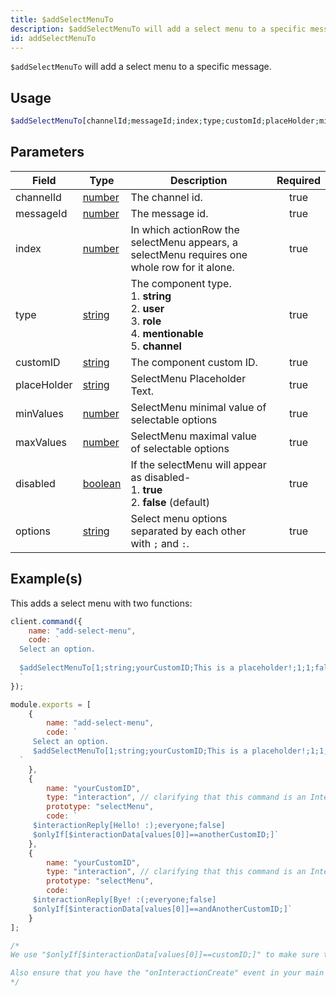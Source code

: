```yaml
---
title: $addSelectMenuTo
description: $addSelectMenuTo will add a select menu to a specific message.
id: addSelectMenuTo
---
```


`$addSelectMenuTo` will add a select menu to a specific message.

## Usage

```php
$addSelectMenuTo[channelId;messageId;index;type;customId;placeHolder;minValues;maxValues;disabled?;label:description:value:default?:emoji?;...]
```

## Parameters

| Field       | Type                                                                                                | Description                                                                                                                    | Required |
| ----------- | --------------------------------------------------------------------------------------------------- | ------------------------------------------------------------------------------------------------------------------------------ | :------: |
| channelId   | [number](https://developer.mozilla.org/en-US/docs/Web/JavaScript/Reference/Global_Objects/Number)   | The channel id.                                                                                                                |   true   |
| messageId   | [number](https://developer.mozilla.org/en-US/docs/Web/JavaScript/Reference/Global_Objects/Number)   | The message id.                                                                                                                |   true   |
| index       | [number](https://developer.mozilla.org/en-US/docs/Web/JavaScript/Reference/Global_Objects/Number)   | In which actionRow the selectMenu appears, a selectMenu requires one whole row for it alone.                                   |   true   |
| type        | [string](https://developer.mozilla.org/en-US/docs/Web/JavaScript/Reference/Global_Objects/String)   | The component type. <br /> 1. **string** <br /> 2. **user** <br /> 3. **role** <br /> 4. **mentionable** <br /> 5. **channel** |   true   |
| customID    | [string](https://developer.mozilla.org/en-US/docs/Web/JavaScript/Reference/Global_Objects/String)   | The component custom ID.                                                                                                       |   true   |
| placeHolder | [string](https://developer.mozilla.org/en-US/docs/Web/JavaScript/Reference/Global_Objects/String)   | SelectMenu Placeholder Text.                                                                                                   |   true   |
| minValues   | [number](https://developer.mozilla.org/en-US/docs/Web/JavaScript/Reference/Global_Objects/Number)   | SelectMenu minimal value of selectable options                                                                                 |   true   |
| maxValues   | [number](https://developer.mozilla.org/en-US/docs/Web/JavaScript/Reference/Global_Objects/Number)   | SelectMenu maximal value of selectable options                                                                                 |   true   |
| disabled    | [boolean](https://developer.mozilla.org/en-US/docs/Web/JavaScript/Reference/Global_Objects/Boolean) | If the selectMenu will appear as disabled- <br /> 1. **true** <br /> 2. **false** (default)                                    |   true   |
| options     | [string](https://developer.mozilla.org/en-US/docs/Web/JavaScript/Reference/Global_Objects/String)   | Select menu options separated by each other with `;` and `:`.                                                                  |   true   |

## Example(s)

This adds a select menu with two functions:

```javascript
client.command({
    name: "add-select-menu",
    code: `
  Select an option.
  
  $addSelectMenuTo[1;string;yourCustomID;This is a placeholder!;1;1;false;A Option:Description of option A:anotherCustomID:false;B Option:Description of option B:andAnotherCustomID:true]
  `
});

module.exports = [
    {
        name: "add-select-menu",
        code: `
     Select an option.
     $addSelectMenuTo[1;string;yourCustomID;This is a placeholder!;1;1;false;A Option:Description of option A:anotherCustomID:false;B Option:Description of option B:andAnotherCustomID:true]
  `
    },
    {
        name: "yourCustomID",
        type: "interaction", // clarifying that this command is an Interaction
        prototype: "selectMenu",
        code: `
     $interactionReply[Hello! :);everyone;false]
     $onlyIf[$interactionData[values[0]]==anotherCustomID;]`
    },
    {
        name: "yourCustomID",
        type: "interaction", // clarifying that this command is an Interaction
        prototype: "selectMenu",
        code: `
     $interactionReply[Bye! :(;everyone;false]
     $onlyIf[$interactionData[values[0]]==andAnotherCustomID;]`
    }
];

/* 
We use "$onlyIf[$interactionData[values[0]]==customID;]" to make sure this only will be triggered for the according select menu option.

Also ensure that you have the "onInteractionCreate" event in your main file (index.js in most cases).
*/
```

[dp]: https://discord.com/developers/docs/interactions/message-components#button-object-button-styles
